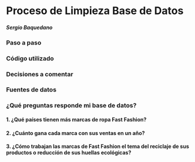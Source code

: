 # Proceso de Limpieza Base de Datos 
#### _Sergio Baquedano_

### **Paso a paso**


### **Código utilizado** 


### **Decisiones a comentar**


### **Fuentes de datos**


### **¿Qué preguntas responde mi base de datos?**

#### 1. ¿Qué países tienen más marcas de ropa Fast Fashion?
#### 2. ¿Cuánto gana cada marca con sus ventas en un año?
#### 3. ¿Cómo trabajan las marcas de Fast Fashion el tema del reciclaje de sus productos o reducción de sus huellas ecológicas?
